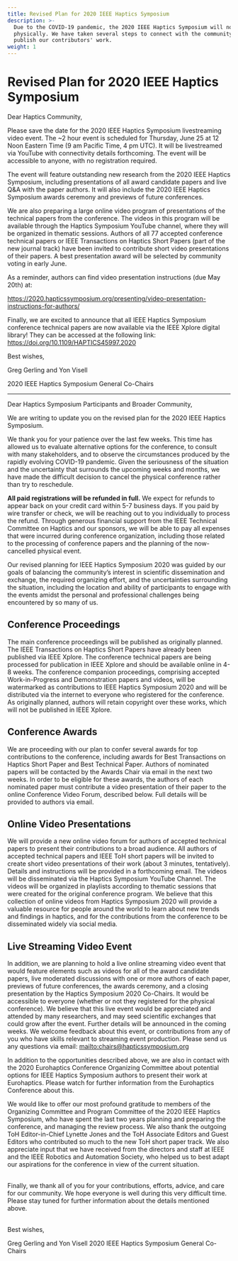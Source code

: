 ```yaml
---
title: Revised Plan for 2020 IEEE Haptics Symposium
description: >-
  Due to the COVID-19 pandemic, the 2020 IEEE Haptics Symposium will not be held
  physically. We have taken several steps to connect with the community and
  publish our contributors' work.
weight: 1
---
```

# Revised Plan for 2020 IEEE Haptics Symposium

Dear Haptics Community, 

Please save the date for the 2020 IEEE Haptics Symposium livestreaming video event. The ~2 hour event is scheduled for Thursday, June 25 at 12 Noon Eastern Time (9 am Pacific Time, 4 pm UTC). It will be livestreamed via YouTube with connectivity details forthcoming. The event will be accessible to anyone, with no registration required. 

The event will feature outstanding new research from the 2020 IEEE Haptics Symposium, including presentations of all award candidate papers and live Q&A with the paper authors. It will also include the 2020 IEEE Haptics Symposium awards ceremony and previews of future conferences. 

We are also preparing a large online video program of presentations of the technical papers from the conference. The videos in this program will be available through the Haptics Symposium YouTube channel, where they will be organized in thematic sessions. Authors of all 77 accepted conference technical papers or IEEE Transactions on Haptics Short Papers (part of the new journal track) have been invited to contribute short video presentations of their papers. A best presentation award will be selected by community voting in early June. 

As a reminder, authors can find video presentation instructions (due May 20th) at: 

https://2020.hapticssymposium.org/presenting/video-presentation-instructions-for-authors/ 

Finally, we are excited to announce that all IEEE Haptics Symposium conference technical papers are now available via the IEEE Xplore digital library! They can be accessed at the following link: https://doi.org/10.1109/HAPTICS45997.2020 



Best wishes, 

Greg Gerling and Yon Visell 

2020 IEEE Haptics Symposium General Co-Chairs 



<hr>

Dear Haptics Symposium Participants and Broader Community,

We are writing to update you on the revised plan for the 2020 IEEE Haptics Symposium.

We thank you for your patience over the last few weeks. This time has allowed us to evaluate alternative options for the conference, to consult with many stakeholders, and to observe the circumstances produced by the rapidly evolving COVID-19 pandemic.  Given the seriousness of the situation and the uncertainty that surrounds the upcoming weeks and months, we have made the difficult decision to cancel the physical conference rather than try to reschedule.

**All paid registrations will be refunded in full.** We expect for refunds to appear back on your credit card within 5-7 business days.  If you paid by wire transfer or check, we will be reaching out to you individually to process the refund.  Through generous financial support from the IEEE Technical Committee on Haptics and our sponsors, we will be able to pay all expenses that were incurred during conference organization, including those related to the processing of conference papers and the planning of the now-cancelled physical event.

Our revised planning for IEEE Haptics Symposium 2020 was guided by our goals of balancing the community’s interest in scientific dissemination and exchange, the required organizing effort, and the uncertainties surrounding the situation, including the location and ability of participants to engage with the events amidst the personal and professional challenges being encountered by so many of us.

## Conference Proceedings

The main conference proceedings will be published as originally planned. The IEEE Transactions on Haptics Short Papers have already been published via IEEE Xplore. The conference technical papers are being processed for publication in IEEE Xplore and should be available online in 4-8 weeks. 
The conference companion proceedings, comprising accepted Work-in-Progress and Demonstration papers and videos, will be watermarked as contributions to IEEE Haptics Symposium 2020 and will be distributed via the internet to everyone who registered for the conference.  As originally planned, authors will retain copyright over these works, which will not be published in IEEE Xplore.

## Conference Awards

We are proceeding with our plan to confer several awards for top contributions to the conference, including awards for Best Transactions on Haptics Short Paper and Best Technical Paper.  Authors of nominated papers will be contacted by the Awards Chair via email in the next two weeks.  In order to be eligible for these awards, the authors of each nominated paper must contribute a video presentation of their paper to the online Conference Video Forum, described below. Full details will be provided to authors via email.

## Online Video Presentations

We will provide a new online video forum for authors of accepted technical papers to present their contributions to a broad audience. All authors of accepted technical papers and IEEE ToH short papers will be invited to create short video presentations of their work (about 3 minutes, tentatively).  Details and instructions will be provided in a forthcoming email.  The videos will be disseminated via the Haptics Symposium YouTube Channel.  The videos will be organized in playlists according to thematic sessions that were created for the original conference program. We believe that this collection of online videos from Haptics Symposium 2020 will provide a valuable resource for people around the world to learn about new trends and findings in haptics, and for the contributions from the conference to be disseminated widely via social media.

## Live Streaming Video Event

In addition, we are planning to hold a live online streaming video event that would feature elements such as videos for all of the award candidate papers, live moderated discussions with one or more authors of each paper, previews of future conferences, the awards ceremony, and a closing presentation by the Haptics Symposium 2020 Co-Chairs.  It would be accessible to everyone (whether or not they registered for the physical conference). We believe that this live event would be appreciated and attended by many researchers, and may seed scientific exchanges that could grow after the event. Further details will be announced in the coming weeks.  We welcome feedback about this event, or contributions from any of you who have skills relevant to streaming event production.  Please send us any questions via email: <mailto:chairs@hapticssymposium.org>

In addition to the opportunities described above, we are also in contact with the 2020 Eurohaptics Conference Organizing Committee about potential options for IEEE Haptics Symposium authors to present their work at Eurohaptics. Please watch for further information from the Eurohaptics Conference about this.

We would like to offer our most profound gratitude to members of the Organizing Committee and Program Committee of the 2020 IEEE Haptics Symposium, who have spent the last two years planning and preparing the conference, and managing the review process.  We also thank the outgoing ToH Editor-in-Chief Lynette Jones and the ToH Associate Editors and Guest Editors who contributed so much to the new ToH short paper track.  We also appreciate input that we have received from the directors and staff at IEEE and the IEEE Robotics and Automation Society, who helped us to best adapt our aspirations for the conference in view of the current situation.

\
Finally, we thank all of you for your contributions, efforts, advice, and care for our community.  We hope everyone is well during this very difficult time.  Please stay tuned for further information about the details mentioned above.

\
Best wishes,

Greg Gerling and Yon Visell
2020 IEEE Haptics Symposium General Co-Chairs
